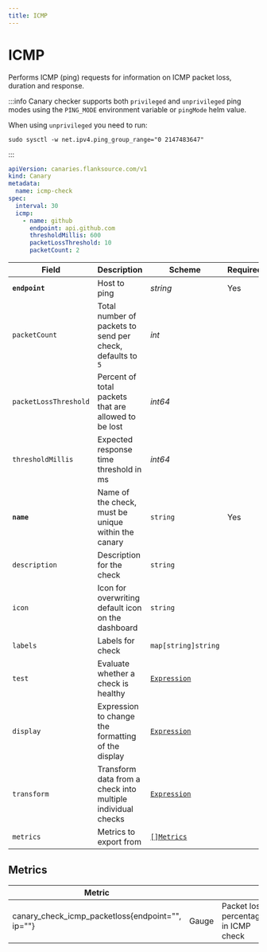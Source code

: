 ```yaml
---
title: ICMP
---
```


# <Icon name="icmp"/> ICMP

Performs ICMP (ping) requests for information on ICMP packet loss, duration and response.

:::info
Canary checker supports both `privileged` and `unprivileged` ping modes using the `PING_MODE` environment variable or `pingMode` helm value.

When using `unprivileged` you need to run:
```shell
sudo sysctl -w net.ipv4.ping_group_range="0 2147483647"
```
:::

```yaml title="imcp-check.yaml"
apiVersion: canaries.flanksource.com/v1
kind: Canary
metadata:
  name: icmp-check
spec:
  interval: 30
  icmp:
    - name: github
      endpoint: api.github.com
      thresholdMillis: 600
      packetLossThreshold: 10
      packetCount: 2

```

| Field                 | Description                                                | Scheme                | Required |
| --------------------- | ---------------------------------------------------------- | --------------------- | -------- |
| **`endpoint`**        | Host to ping                                               | _string_              | Yes      |
| `packetCount`         | Total number of packets to send per check, defaults to `5` | _int_                 |          |
| `packetLossThreshold` | Percent of total packets that are allowed to be lost       | _int64_               |          |
| `thresholdMillis`     | Expected response time threshold in ms                     | _int64_               |          |
| **`name`**    | Name of the check, must be unique within the canary         | `string`                                     | Yes      |
| `description` | Description for the check                                   | `string`                                     |          |
| `icon`        | Icon for overwriting default icon on the dashboard          | `string`                                     |          |
| `labels`      | Labels for check                                            | `map[string]string`                          |          |
| `test`        | Evaluate whether a check is healthy                         | [`Expression`](/concepts/health-evaluation)  |          |
| `display`     | Expression to change the formatting of the display          | [`Expression`](/concepts/display-formatting) |          |
| `transform`   | Transform data from a check into multiple individual checks | [`Expression`](/concepts/transforms)          |          |
| `metrics`     | Metrics to export from                                      | [`[]Metrics`](/concepts/metrics-exporter)    |          |



## Metrics

| **Metric**                                       |       |                                      |
| ------------------------------------------------ | ----- | ------------------------------------ |
| canary_check_icmp_packetloss{endpoint="", ip=""} | Gauge | Packet loss percentage in ICMP check |
